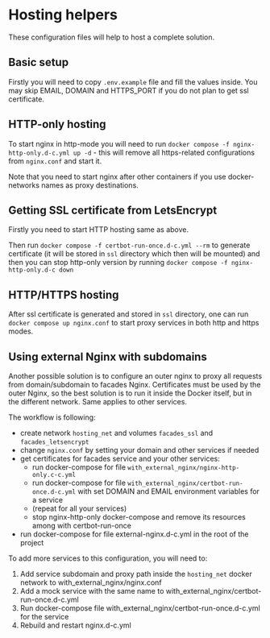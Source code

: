 # Hosting helpers

These configuration files will help to host a complete solution.

## Basic setup

Firstly you will need to copy `.env.example` file and fill the values inside.
  You may skip EMAIL, DOMAIN and HTTPS_PORT if you do not plan to get ssl certificate.

## HTTP-only hosting

To start nginx in http-mode you will need to run `docker compose -f nginx-http-only.d-c.yml up -d` -
  this will remove all https-related configurations from `nginx.conf` and start it.

Note that you need to start nginx after other containers if you use docker-networks names as proxy destinations.

## Getting SSL certificate from LetsEncrypt

Firstly you need to start HTTP hosting same as above.

Then run `docker compose -f certbot-run-once.d-c.yml --rm` to generate certificate
  (it will be stored in `ssl` directory which then will be mounted)
  and then you can stop http-only version by running `docker compose -f nginx-http-only.d-c down`

## HTTP/HTTPS hosting

After ssl certificate is generated and stored in `ssl` directory, one can run `docker compose up nginx.conf`
  to start proxy services in both http and https modes.

## Using external Nginx with subdomains

Another possible solution is to configure an outer nginx to proxy all requests from domain/subdomain to facades Nginx.
  Certificates must be used by the outer Nginx, so the best solution is to run it inside the Docker itself, but in
  the different network. Same applies to other services.
  
The workflow is following:

- create network `hosting_net` and volumes `facades_ssl` and `facades_letsencrypt`
- change `nginx.conf` by setting your domain and other services if needed
- get certificates for facades service and your other services:
  - run docker-compose for file `with_external_nginx/nginx-http-only.c-c.yml`
  - run docker-compose for file `with_external_nginx/certbot-run-once.d-c.yml` with set DOMAIN and EMAIL
    environment variables for a service
  - (repeat for all your services)
  - stop nginx-http-only docker-compose and remove its resources among with certbot-run-once
- run docker-compose for file external-nginx.d-c.yml in the root of the project

To add more services to this configuration, you will need to:

1. Add service subdomain and proxy path inside the `hosting_net` docker network to with_external_nginx/nginx.conf
2. Add a mock service with the same name to with_external_nginx/certbot-run-once.d-c.yml
3. Run docker-compose file with_external_nginx/certbot-run-once.d-c.yml for the service
4. Rebuild and restart nginx.d-c.yml